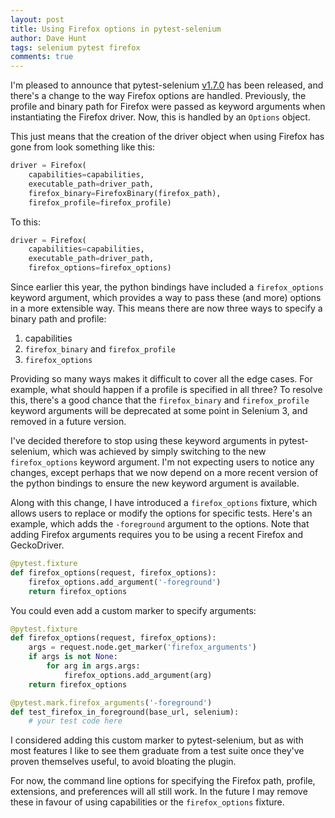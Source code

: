 ```yaml
---
layout: post
title: Using Firefox options in pytest-selenium
author: Dave Hunt
tags: selenium pytest firefox
comments: true
---
```

I'm pleased to announce that pytest-selenium
[v1.7.0](https://pypi.python.org/pypi/pytest-selenium/1.7.0) has been released,
and there's a change to the way Firefox options are handled. Previously, the
profile and binary path for Firefox were passed as keyword arguments when
instantiating the Firefox driver.<!--more--> Now, this is handled by an
`Options` object.

This just means that the creation of the driver object when using Firefox has
gone from look something like this:

```python
driver = Firefox(
    capabilities=capabilities,
    executable_path=driver_path,
    firefox_binary=FirefoxBinary(firefox_path),
    firefox_profile=firefox_profile)
```

To this:

```python
driver = Firefox(
    capabilities=capabilities,
    executable_path=driver_path,
    firefox_options=firefox_options)
```

Since earlier this year, the python bindings have included a `firefox_options`
keyword argument, which provides a way to pass these (and more) options in a
more extensible way. This means there are now three ways to specify a binary
path and profile:

1. capabilities
1. `firefox_binary` and `firefox_profile`
1. `firefox_options`

Providing so many ways makes it difficult to cover all the edge cases. For
example, what should happen if a profile is specified in all three? To resolve
this, there's a good chance that the `firefox_binary` and `firefox_profile`
keyword arguments will be deprecated at some point in Selenium 3, and removed in
a future version.

I've decided therefore to stop using these keyword arguments in pytest-selenium,
which was achieved by simply switching to the new `firefox_options` keyword
argument. I'm not expecting users to notice any changes, except perhaps that we
now depend on a more recent version of the python bindings to ensure the new
keyword argument is available.

Along with this change, I have introduced a `firefox_options` fixture, which
allows users to replace or modify the options for specific tests. Here's an
example, which adds the `-foreground` argument to the options. Note that adding
Firefox arguments requires you to be using a recent Firefox and GeckoDriver.

```python
@pytest.fixture
def firefox_options(request, firefox_options):
    firefox_options.add_argument('-foreground')
    return firefox_options
```

You could even add a custom marker to specify arguments:

```python
@pytest.fixture
def firefox_options(request, firefox_options):
    args = request.node.get_marker('firefox_arguments')
    if args is not None:
        for arg in args.args:
            firefox_options.add_argument(arg)
    return firefox_options

@pytest.mark.firefox_arguments('-foreground')
def test_firefox_in_foreground(base_url, selenium):
    # your test code here
```

I considered adding this custom marker to pytest-selenium, but as with most
features I like to see them graduate from a test suite once they've proven
themselves useful, to avoid bloating the plugin.

For now, the command line options for specifying the Firefox path, profile,
extensions, and preferences will all still work. In the future I may remove
these in favour of using capabilities or the `firefox_options` fixture.

